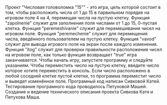 Проект "Числовая головоломка "15"" - это игра, цель которой состоит в том, чтобы расположить числа от 1 до 15 в парвильном порядке на игровом поле 4 на 4, перемещая числа на пустую клетку.
Функция  "zapolnenie" служит для заполнения поля числами от 1 до 15, 0-пустая клетка.
Функция "peremeshivanie" служит для перемешивания чисел на игровом поле.
Функция  "peremechenie" служит для перемещения числа, введённого пользователем на пустую клетку.
Функция "vavod" служит для вывода игрового поля на экран после каждого изменения.
Функция "itog" служит для проверки правильности расположения чисел на игровом поле, как только функция возвращает "true" игра заканчивается.
Чтобы начать игру, запустите программу и следуйте указаниям. Чтобы переместить число на пустую клетку, введите число которое хотите переместить в консоль. Если число расположено в любой соседней клетке пустой клетки, то программа переместит число и выведет изменённое поле.
Програмный код написан Сивковой Катей. Тестирование програмного кода проводилось Петуховой Машей. Создание и ведение технического описания проекта Сивкова Катя и Петухова Маша.
